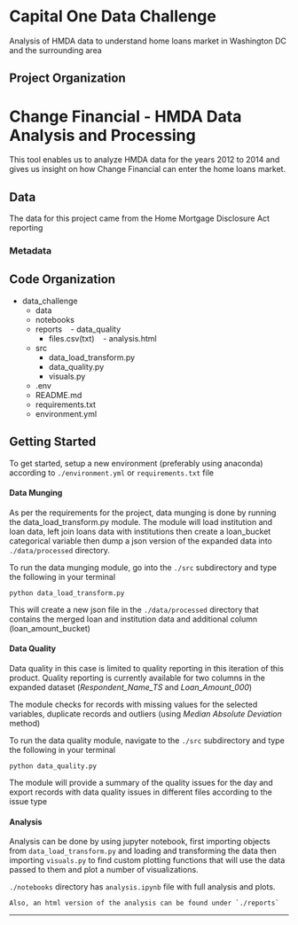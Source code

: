 Capital One Data Challenge
==============================

Analysis of HMDA data to understand home loans market in Washington DC and the surrounding area

Project Organization
------------

# Change Financial - HMDA Data Analysis and Processing

This tool enables us to analyze HMDA data for the years 2012 to 2014 and gives us insight on how Change Financial can enter the home loans market.

## Data

The data for this project came from the Home Mortgage Disclosure Act reporting 

### Metadata



## Code Organization


+ data_challenge
   - data           
   - notebooks         
   - reports
       - data_quality
       - files.csv(txt)
       - analysis.html 
   - src
       - data_load_transform.py
       - data_quality.py
       - visuals.py
   - .env
   - README.md
   - requirements.txt
   - environment.yml
    
## Getting Started


   To get started, setup a new environment (preferably using anaconda) according to `./environment.yml` or `requirements.txt` file


#### Data Munging


   As per the requirements for the project, data munging is done by running the data_load_transform.py module. The module will load institution and loan data, left join loans data with institutions then create a loan_bucket categorical variable then dump a json version of the expanded data into `./data/processed` directory. 
    
   To run the data munging module, go into the `./src` subdirectory and type the following in your terminal
    
   ``` python data_load_transform.py ```
    
   This will create a new json file in the `./data/processed` directory that contains the merged loan and institution data and additional column (loan_amount_bucket)


#### Data Quality


   Data quality in this case is limited to quality reporting in this iteration of this product. Quality reporting is currently available for two columns in the expanded dataset (_Respondent_Name_TS_ and _Loan_Amount_000_)
   
   The module checks for records with missing values for the selected variables, duplicate records and outliers (using _Median Absolute Deviation_ method)

   To run the data quality module, navigate to the `./src` subdirectory and type the following in your terminal

   ``` python data_quality.py ```

   The module will provide a summary of the quality issues for the day and export records with data quality issues in different files according to the issue type

#### Analysis


   Analysis can be done by using jupyter notebook, first importing objects from `data_load_transform.py` and loading and transforming the data then importing `visuals.py` to find custom plotting functions that will use the data passed to them and plot a number of visualizations.

   `./notebooks` directory has `analysis.ipynb` file with full analysis and plots. 
 
    Also, an html version of the analysis can be found under `./reports`

--------


